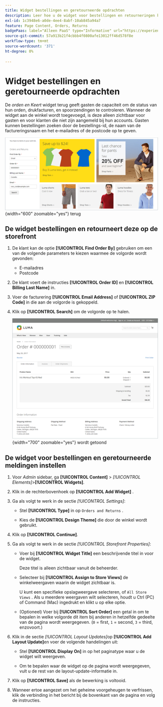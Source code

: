 ```yaml
---
title: Widget bestellingen en geretourneerde opdrachten
description: Leer hoe u de widget voor bestellingen en retourneringen kunt gebruiken om klanten de mogelijkheid te bieden de status van hun bestellingen, facturen afdrukken en verzendingen bij te houden.
exl-id: 1c3948e6-a0de-4ee4-8abf-10ab845a94a7
feature: Page Content, Orders, Returns
badgePaas: label="Alleen PaaS" type="Informative" url="https://experienceleague.adobe.com/en/docs/commerce/user-guides/product-solutions" tooltip="Is alleen van toepassing op Adobe Commerce op Cloud-projecten (door Adobe beheerde PaaS-infrastructuur) en op projecten in het veld."
source-git-commit: 57a913b21f4cbbb4f0800afe13012ff46d578f8e
workflow-type: tm+mt
source-wordcount: '371'
ht-degree: 0%

---
```


# Widget bestellingen en geretourneerde opdrachten

De _orden en Keert_ widget terug geeft gasten de capaciteit om de status van hun orden, drukfacturen, en spoorzendingen te controleren. Wanneer de widget aan de winkel wordt toegevoegd, is deze alleen zichtbaar voor gasten en voor klanten die niet zijn aangemeld bij hun accounts. Gasten kunnen bestellingen zoeken door de bestellings-id, de naam van de factureringsnaam en het e-mailadres of de postcode op te geven.

![ orden en Keert widget in sidebar op storefront ](./assets/storefront-widget-orders-returns-sidebar.png){width="600" zoomable="yes"} terug

## De widget bestellingen en retourneert deze op de storefront

1. De klant kan de optie **[!UICONTROL Find Order By]** gebruiken om een van de volgende parameters te kiezen waarmee de volgorde wordt gevonden:

   - E-mailadres
   - Postcode

1. De klant voert de instructies **[!UICONTROL Order ID]** en **[!UICONTROL Billing Last Name]** in.

1. Voer de facturering **[!UICONTROL Email Address]** of **[!UICONTROL ZIP Code]** in die aan de volgorde is gekoppeld.

1. Klik op **[!UICONTROL Search]** om de volgorde op te halen.

   ![ informatie van de Orde die in de storefront ](./assets/storefront-widget-orders-returns-view.png){width="700" zoomable="yes"} wordt getoond

## De widget voor bestellingen en geretourneerde meldingen instellen

1. Voor _Admin_ sidebar, ga **[!UICONTROL Content]** > _[!UICONTROL Elements]_>**[!UICONTROL Widgets]**.

1. Klik in de rechterbovenhoek op **[!UICONTROL Add Widget]** .

1. Ga als volgt te werk in de sectie _[!UICONTROL Settings]_:

   - Stel **[!UICONTROL Type]** in op `Orders and Returns` .

   - Kies de **[!UICONTROL Design Theme]** die door de winkel wordt gebruikt.

1. Klik op **[!UICONTROL Continue]**.

1. Ga als volgt te werk in de sectie _[!UICONTROL Storefront Properties]_:

   - Voer bij **[!UICONTROL Widget Title]** een beschrijvende titel in voor de widget.

     Deze titel is alleen zichtbaar vanuit de beheerder.

   - Selecteer bij **[!UICONTROL Assign to Store Views]** de winkelweergaven waarin de widget zichtbaar is.

     U kunt een specifieke opslagweergave selecteren, of `All Store Views` . Als u meerdere weergaven wilt selecteren, houdt u Ctrl (PC) of Command (Mac) ingedrukt en klikt u op elke optie.

   - (Optioneel) Voer bij **[!UICONTROL Sort Order]** een getal in om te bepalen in welke volgorde dit item bij anderen in hetzelfde gedeelte van de pagina wordt weergegeven. (`0` = first, `1` = second, `3` = third, enzovoort.)

1. Klik in de sectie _[!UICONTROL Layout Updates]_&#x200B;op **[!UICONTROL Add Layout Update]**&#x200B;en voer de volgende handelingen uit:

   - Stel **[!UICONTROL Display On]** in op het paginatype waar u de widget wilt weergeven.

   - Om te bepalen waar de widget op de pagina wordt weergegeven, vult u de rest van de layout-update-informatie in.

1. Klik op **[!UICONTROL Save]** als de bewerking is voltooid.

1. Wanneer ertoe aangezet om het geheime voorgeheugen te verfrissen, klik de verbinding in het bericht bij de bovenkant van de pagina en volg de instructies.
